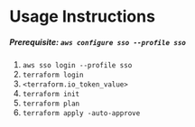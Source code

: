 # Usage Instructions

##### Prerequisite:  `aws configure sso --profile sso`

1. `aws sso login --profile sso`
2. `terraform login`
3. `<terraform.io_token_value>`
4. `terraform init`
5. `terraform plan`
6. `terraform apply -auto-approve`
